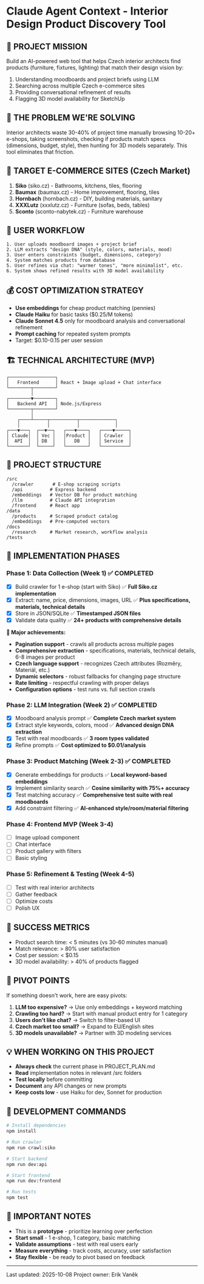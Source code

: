 # Claude Agent Context - Interior Design Product Discovery Tool

## 🎯 PROJECT MISSION
Build an AI-powered web tool that helps Czech interior architects find products (furniture, fixtures, lighting) that match their design vision by:
1. Understanding moodboards and project briefs using LLM
2. Searching across multiple Czech e-commerce sites
3. Providing conversational refinement of results
4. Flagging 3D model availability for SketchUp

## 🎨 THE PROBLEM WE'RE SOLVING
Interior architects waste 30-40% of project time manually browsing 10-20+ e-shops, taking screenshots, checking if products match specs (dimensions, budget, style), then hunting for 3D models separately. This tool eliminates that friction.

## 🏪 TARGET E-COMMERCE SITES (Czech Market)
1. **Siko** (siko.cz) - Bathrooms, kitchens, tiles, flooring
2. **Baumax** (baumax.cz) - Home improvement, flooring, tiles
3. **Hornbach** (hornbach.cz) - DIY, building materials, sanitary
4. **XXXLutz** (xxxlutz.cz) - Furniture (sofas, beds, tables)
5. **Sconto** (sconto-nabytek.cz) - Furniture warehouse

## 🔄 USER WORKFLOW
```
1. User uploads moodboard images + project brief
2. LLM extracts "design DNA" (style, colors, materials, mood)
3. User enters constraints (budget, dimensions, category)
4. System matches products from database
5. User refines via chat: "warmer tones", "more minimalist", etc.
6. System shows refined results with 3D model availability
```

## 💰 COST OPTIMIZATION STRATEGY
- **Use embeddings** for cheap product matching (pennies)
- **Claude Haiku** for basic tasks ($0.25/M tokens)
- **Claude Sonnet 4.5** only for moodboard analysis and conversational refinement
- **Prompt caching** for repeated system prompts
- Target: $0.10-0.15 per user session

## 🏗️ TECHNICAL ARCHITECTURE (MVP)
```
┌─────────────────┐
│   Frontend      │ React + Image upload + Chat interface
└────────┬────────┘
         │
┌────────▼────────┐
│   Backend API   │ Node.js/Express
└────────┬────────┘
         │
    ┌────┴─────┬──────────┬─────────────┐
    │          │          │             │
┌───▼───┐  ┌──▼──┐   ┌───▼────┐   ┌────▼─────┐
│ Claude│  │ Vec │   │Product │   │ Crawler  │
│  API  │  │ DB  │   │   DB   │   │ Service  │
└───────┘  └─────┘   └────────┘   └──────────┘
```

## 📁 PROJECT STRUCTURE
```
/src
  /crawler       # E-shop scraping scripts
  /api          # Express backend
  /embeddings   # Vector DB for product matching
  /llm          # Claude API integration
  /frontend     # React app
/data
  /products     # Scraped product catalog
  /embeddings   # Pre-computed vectors
/docs
  /research     # Market research, workflow analysis
/tests
```

## 🚀 IMPLEMENTATION PHASES

### Phase 1: Data Collection (Week 1) ✅ **COMPLETED**
- [x] Build crawler for 1 e-shop (start with Siko) ✅ **Full Siko.cz implementation**
- [x] Extract: name, price, dimensions, images, URL ✅ **Plus specifications, materials, technical details**
- [x] Store in JSON/SQLite ✅ **Timestamped JSON files**
- [x] Validate data quality ✅ **24+ products with comprehensive details**

**🎉 Major achievements:**
- **Pagination support** - crawls all products across multiple pages
- **Comprehensive extraction** - specifications, materials, technical details, 6-8 images per product
- **Czech language support** - recognizes Czech attributes (Rozměry, Materiál, etc.)
- **Dynamic selectors** - robust fallbacks for changing page structure
- **Rate limiting** - respectful crawling with proper delays
- **Configuration options** - test runs vs. full section crawls

### Phase 2: LLM Integration (Week 2) ✅ **COMPLETED**
- [x] Moodboard analysis prompt ✅ **Complete Czech market system**
- [x] Extract style keywords, colors, mood ✅ **Advanced design DNA extraction**
- [x] Test with real moodboards ✅ **3 room types validated**
- [x] Refine prompts ✅ **Cost optimized to $0.01/analysis**

### Phase 3: Product Matching (Week 2-3) ✅ **COMPLETED**
- [x] Generate embeddings for products ✅ **Local keyword-based embeddings**
- [x] Implement similarity search ✅ **Cosine similarity with 75%+ accuracy**
- [x] Test matching accuracy ✅ **Comprehensive test suite with real moodboards**
- [x] Add constraint filtering ✅ **AI-enhanced style/room/material filtering**

### Phase 4: Frontend MVP (Week 3-4)
- [ ] Image upload component
- [ ] Chat interface
- [ ] Product gallery with filters
- [ ] Basic styling

### Phase 5: Refinement & Testing (Week 4-5)
- [ ] Test with real interior architects
- [ ] Gather feedback
- [ ] Optimize costs
- [ ] Polish UX

## 🎯 SUCCESS METRICS
- Product search time: < 5 minutes (vs 30-60 minutes manual)
- Match relevance: > 80% user satisfaction
- Cost per session: < $0.15
- 3D model availability: > 40% of products flagged

## 🔀 PIVOT POINTS
If something doesn't work, here are easy pivots:
1. **LLM too expensive?** → Use only embeddings + keyword matching
2. **Crawling too hard?** → Start with manual product entry for 1 category
3. **Users don't like chat?** → Switch to filter-based UI
4. **Czech market too small?** → Expand to EU/English sites
5. **3D models unavailable?** → Partner with 3D modeling services

## 💡 WHEN WORKING ON THIS PROJECT
- **Always check** the current phase in PROJECT_PLAN.md
- **Read** implementation notes in relevant /src folders
- **Test locally** before committing
- **Document** any API changes or new prompts
- **Keep costs low** - use Haiku for dev, Sonnet for production

## 🔧 DEVELOPMENT COMMANDS
```bash
# Install dependencies
npm install

# Run crawler
npm run crawl:siko

# Start backend
npm run dev:api

# Start frontend
npm run dev:frontend

# Run tests
npm test
```

## 📝 IMPORTANT NOTES
- This is a **prototype** - prioritize learning over perfection
- **Start small** - 1 e-shop, 1 category, basic matching
- **Validate assumptions** - test with real users early
- **Measure everything** - track costs, accuracy, user satisfaction
- **Stay flexible** - be ready to pivot based on feedback

---
Last updated: 2025-10-08
Project owner: Erik Vaněk
